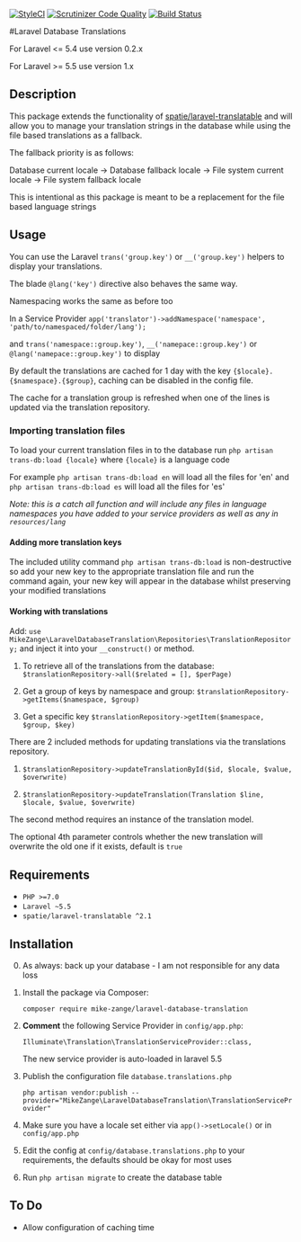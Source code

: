 [![StyleCI](https://styleci.io/repos/85751920/shield?branch=master)](https://styleci.io/repos/85751920) 
[![Scrutinizer Code Quality](https://scrutinizer-ci.com/g/MikeZange/laravel-database-translations/badges/quality-score.png?b=master)](https://scrutinizer-ci.com/g/MikeZange/laravel-database-translations/?branch=master)
[![Build Status](https://scrutinizer-ci.com/g/MikeZange/laravel-database-translations/badges/build.png?b=master)](https://scrutinizer-ci.com/g/MikeZange/laravel-database-translations/build-status/master)

#Laravel Database Translations

For Laravel <= 5.4 use version 0.2.x

For Laravel >= 5.5 use version 1.x

## Description

This package extends the functionality of [spatie/laravel-translatable](https://github.com/spatie/laravel-translatable) 
and will allow you to manage your translation strings in the database while using the file based translations as a fallback.

The fallback priority is as follows: 

Database current locale -> Database fallback locale -> File system current locale -> File system fallback locale

This is intentional as this package is meant to be a replacement for the file based language strings

## Usage
You can use the Laravel `trans('group.key')` or `__('group.key')` helpers to display your translations.

The blade `@lang('key')` directive also behaves the same way.

Namespacing works the same as before too 

In a Service Provider `app('translator')->addNamespace('namespace', 'path/to/namespaced/folder/lang');`

and `trans('namespace::group.key')`, `__('namepace::group.key')` or `@lang('namepace::group.key')` to display

By default the translations are cached for 1 day with the key `{$locale}.{$namespace}.{$group}`, caching can be 
disabled in the config file.

The cache for a translation group is refreshed when one of the lines is updated via the translation repository.

### Importing translation files

To load your current translation files in to the database run `php artisan trans-db:load {locale}` where `{locale}` 
is a language code
    
For example `php artisan trans-db:load en` will load all the files for 'en' and `php artisan trans-db:load es` will 
load all the files for 'es'
   
*Note: this is a catch all function and will include any files in language namespaces you have added to your service 
providers as well as any in `resources/lang`*


#### Adding more translation keys

The included utility command `php artisan trans-db:load` is non-destructive so add your new key to the appropriate 
translation file and run the command again, your new key will appear in the database whilst preserving your modified 
translations

#### Working with translations

Add: `use MikeZange\LaravelDatabaseTranslation\Repositories\TranslationRepository;` and inject it into your `__construct()` or method.

1. To retrieve all of the translations from the database: `$translationRepository->all($related = [], $perPage)`

2. Get a group of keys by namespace and group: `$translationRepository->getItems($namespace, $group)`

3. Get a specific key `$translationRepository->getItem($namespace, $group, $key)`


There are 2 included methods for updating translations via the translations repository.

1. `$translationRepository->updateTranslationById($id, $locale, $value, $overwrite)`

2. `$translationRepository->updateTranslation(Translation $line, $locale, $value, $overwrite)`

The second method requires an instance of the translation model.

The optional 4th parameter controls whether the new translation will overwrite the old one if it exists, default is `true`

## Requirements

- `PHP >=7.0`
- `Laravel ~5.5`
- `spatie/laravel-translatable ^2.1`


## Installation

0. As always: back up your database - I am not responsible for any data loss

1. Install the package via Composer: 

    `composer require mike-zange/laravel-database-translation`
    
2. **Comment** the following Service Provider in `config/app.php`:
    
    `Illuminate\Translation\TranslationServiceProvider::class,`
    
    The new service provider is auto-loaded in laravel 5.5
    
3. Publish the configuration file `database.translations.php`

    `php artisan vendor:publish --provider="MikeZange\LaravelDatabaseTranslation\TranslationServiceProvider"`
    
4. Make sure you have a locale set either via `app()->setLocale()` or in `config/app.php`

5. Edit the config at `config/database.translations.php` to your requirements, the defaults should be okay for most uses

6. Run `php artisan migrate` to create the database table

## To Do

- Allow configuration of caching time

